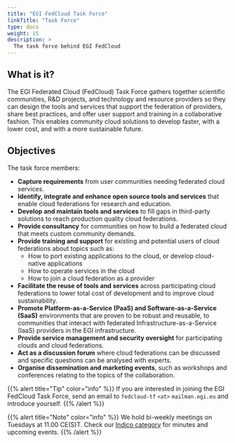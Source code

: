 ```yaml
---
title: "EGI FedCloud Task Force"
linkTitle: "Task Force"
type: docs
weight: 15
description: >
  The task force behind EGI FedCloud
---
```


## What is it?

The EGI Federated Cloud (FedCloud) Task Force gathers together scientific
communities, R&D projects, and technology and resource providers so they can
design the tools and services that support the federation of providers,
share best practices, and offer user support and training in a
collaborative fashion. This enables community cloud solutions to develop
faster, with a lower cost, and with a more sustainable future.

## Objectives

The task force members:

- **Capture requirements** from user communities needing federated cloud
  services.
- **Identify, integrate and enhance open source tools and services** that
  enable cloud federations for research and education.
- **Develop and maintain tools and services** to fill gaps in third-party
  solutions to reach production quality cloud federations.
- **Provide consultancy** for communities on how to build a federated cloud
  that meets custom community demands.
- **Provide training and support** for existing and potential users of cloud
  federations about topics such as:
  - How to port existing applications to the cloud, or develop cloud-native
    applications
  - How to operate services in the cloud
  - How to join a cloud federation as a provider
- **Facilitate the reuse of tools and services** across participating cloud
  federations to lower total cost of development and to improve cloud
  sustainability.
- **Promote Platform-as-a-Service (PaaS) and Software-as-a-Service (SaaS)**
  environments that are proven to be robust and reusable, to communities that
  interact with federated Infrastructure-as-a-Service (IaaS) providers in the
  EGI infrastructure.
- **Provide service management and security oversight** for participating
  clouds and cloud federations.
- **Act as a discussion forum** where cloud federations can be discussed and
  specific questions can be analysed with experts.
- **Organise dissemination and marketing events**, such as workshops and
  conferences relating to the topics of the collaboration.

{{% alert title="Tip" color="info" %}} If you are interested in joining the
EGI FedCloud Task Force, send an email to
`fedcloud-tf` `<at>` `mailman.egi.eu` and introduce yourself.
{{% /alert %}}

{{% alert title="Note" color="info" %}} We hold bi-weekly meetings on Tuesdays
at 11.00 CE(S)T. Check our
[Indico category](https://indico.egi.eu/indico/categoryDisplay.py?categId=159)
for minutes and upcoming events.
{{% /alert %}}
